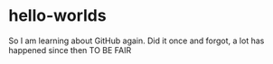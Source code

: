 # hello-worlds

So I am learning about GitHub again. Did it once and forgot, a lot has happened since then TO BE FAIR
